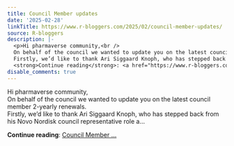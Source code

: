 ```yaml
---
title: Council Member updates
date: '2025-02-28'
linkTitle: https://www.r-bloggers.com/2025/02/council-member-updates/
source: R-bloggers
description: |-
  <p>Hi pharmaverse community,<br />
  On behalf of the council we wanted to update you on the latest council member 2-yearly renewals.<br />
  Firstly, we’d like to thank Ari Siggaard Knoph, who has stepped back from his Novo Nordisk council representative role a...</p>
  <strong>Continue reading</strong>: <a href="https://www.r-bloggers.com/2025/02/council-member-updates/">Council Member ...
disable_comments: true
---
```

<p>Hi pharmaverse community,<br />
On behalf of the council we wanted to update you on the latest council member 2-yearly renewals.<br />
Firstly, we’d like to thank Ari Siggaard Knoph, who has stepped back from his Novo Nordisk council representative role a...</p>
<strong>Continue reading</strong>: <a href="https://www.r-bloggers.com/2025/02/council-member-updates/">Council Member ...